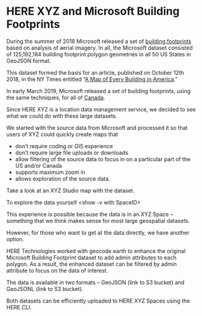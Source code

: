 # HERE XYZ and Microsoft Building Footprints

During the summer of 2018 Microsoft released a set of [building footprints](https://github.com/Microsoft/USBuildingFootprints) based on analysis of aerial imagery. In all, the Microsoft dataset consisted of 125,192,184 building footprint polygon geometries in all 50 US States in GeoJSON format.

This dataset formed the basis for an article, published on October 12th 2018, in the NY Times entitled “[A Map of Every Building in America](https://www.nytimes.com/interactive/2018/10/12/us/map-of-every-building-in-the-united-states.html).”

In early March 2019, Microsoft released a set of building footprints, using the same techniques, for all of [Canada](https://github.com/Microsoft/CanadianBuildingFootprints).

Since HERE XYZ is a location data management service, we decided to see what we could do with these large datasets.

We started with the source data from Microsoft and processed it so that users of XYZ could quickly create maps that
- don’t require coding or GIS experience
- don’t require large file uploads or downloads
- allow filtering of the source data to focus in on a particular part of the US and/or Canada
- supports maximum zoom in
- allows exploration of the source data.

Take a look at an XYZ Studio map with the dataset.

To explore the data yourself <show -v with SpaceID>

This experience is possible because the data is in an XYZ Space – something that we think makes sense for most large geospatial datasets.

However, for those who want to get at the data directly, we have another option.

HERE Technologies worked with geocode.earth to enhance the original Microsoft Building Footprint dataset to add admin attributes to each polygon. As a result, the enhanced dataset can be filtered by admin attribute to focus on the data of interest.


The data is available in two formats – GeoJSON (link to S3 bucket) and GeoJSONL (link to S3 bucket).

Both datasets can be efficiently uploaded to HERE XYZ Spaces using the HERE CLI.
